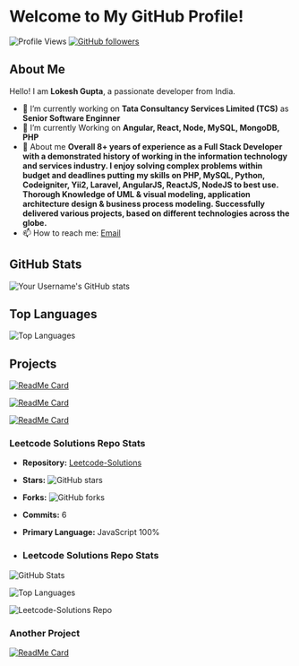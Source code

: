 # Welcome to My GitHub Profile!

![Profile Views](https://komarev.com/ghpvc/?username=yourusername&color=brightgreen)
[![GitHub followers](https://img.shields.io/github/followers/yourusername?label=Follow&style=social)](https://github.com/glokesh94)

## About Me

Hello! I am **Lokesh Gupta**, a passionate developer from India.

- 🔭 I’m currently working on **Tata Consultancy Services Limited (TCS)** as **Senior Software Enginner**
- 🌱 I’m currently Working on **Angular, React, Node, MySQL, MongoDB, PHP**
- 💬 About me **Overall 8+ years of experience as a Full Stack Developer with a demonstrated history of working in the information technology and services industry. I enjoy solving complex problems within budget and deadlines putting my skills on PHP, MySQL, Python, Codeigniter, Yii2, Laravel, AngularJS, ReactJS, NodeJS to best use. Thorough Knowledge of UML & visual modeling, application architecture design & business process modeling. Successfully delivered various projects, based on different technologies across the globe.**
- 📫 How to reach me: [Email](mailto:glokesh94@gmail.com)

## GitHub Stats

![Your Username's GitHub stats](https://github-readme-stats.vercel.app/api?username=glokesh94&show_icons=true&theme=radical)

## Top Languages

![Top Languages](https://github-readme-stats.vercel.app/api/top-langs/?username=glokesh94&layout=compact&theme=radical)

## Projects

[![ReadMe Card](https://github-readme-stats.vercel.app/api/pin/?username=glokesh94&repo=Angular-Tutorials&theme=radical)](https://github.com/glokesh94/Angular-Tutorials)

[![ReadMe Card](https://github-readme-stats.vercel.app/api/pin/?username=glokesh94&repo=Python-Projects&theme=radical)](https://github.com/glokesh94/Python-Projects)

[![ReadMe Card](https://github-readme-stats.vercel.app/api/pin/?username=glokesh94&repo=Leetcode-Solutions&theme=radical)](https://github.com/glokesh94/Leetcode-Solutions)

### Leetcode Solutions Repo Stats

- **Repository:** [Leetcode-Solutions](https://github.com/glokesh94/Leetcode-Solutions)
- **Stars:** ![GitHub stars](https://img.shields.io/github/stars/glokesh94/Leetcode-Solutions)
- **Forks:** ![GitHub forks](https://img.shields.io/github/forks/glokesh94/Leetcode-Solutions)
- **Commits:** 6
- **Primary Language:** JavaScript 100%

- ### Leetcode Solutions Repo Stats

![GitHub Stats](https://github-readme-stats.vercel.app/api?username=glokesh94&show_icons=true&theme=radical)

![Top Languages](https://github-readme-stats.vercel.app/api/top-langs/?username=glokesh94&layout=compact&theme=radical)

![Leetcode-Solutions Repo](https://github-readme-stats.vercel.app/api/pin/?username=glokesh94&repo=Leetcode-Solutions&theme=radical)


### Another Project
[![ReadMe Card](https://github-readme-stats.vercel.app/api/pin/?username=glokesh94&repo=Socket.IO-Browser-Notification&theme=radical)](https://github.com/glokesh94/Socket.IO-Browser-Notification)
